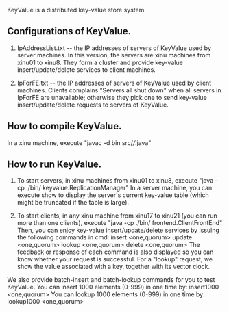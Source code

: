 KeyValue is a distributed key-value store system.

Configurations of KeyValue.
-----------------------------
1) IpAddressList.txt -- the IP addresses of servers of KeyValue used by server machines.
In this version, the servers are xinu machines from xinu01 to xinu8.
They form a cluster and provide key-value insert/update/delete services to client machines.

2) IpForFE.txt -- the IP addresses of servers of KeyValue used by client machines.
Clients complains "Servers all shut down" when all servers in IpForFE are unavailable;
otherwise they pick one to send key-value insert/update/delete requests to servers of KeyValue.

How to compile KeyValue.
-----------------------------
In a xinu machine, execute
	"javac -d bin src/*/*.java"

How to run KeyValue.
----------------------------
1) To start servers, in xinu machines from xinu01 to xinu8,
execute
	"java -cp ./bin/ keyvalue.ReplicationManager"
In a server machine, you can execute
	show
to display the server's current key-value table (which might be truncated if the table is large).
	
2) To start clients, in any xinu machine from xinu17 to xinu21 (you can run more than one clients),
execute
	"java -cp ./bin/ frontend.ClientFrontEnd"
Then, you can enjoy key-value insert/update/delete services by issuing the following commands in cmd: 
	insert <int key> <value> <one,quorum>
	update <int key> <value> <one,quorum>
	lookup <int key> <one,quorum>
	delete <int key> <one,quorum>
The feedback or response of each command is also displayed so you can know whether your request is successful.
For a "lookup" request, we show the value associated with a key, together with its vector clock.		
		
We also provide batch-insert and batch-lookup commands for you to test KeyValue.
You can insert 1000 elements (0-999) in one time by:
	insert1000 <one,quorum>
You can lookup 1000 elements (0-999) in one time by:
	lookup1000 <one,quorum>




